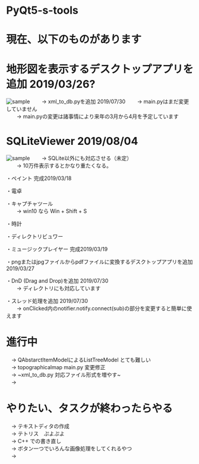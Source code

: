 # PyQt5-s-tools

# 現在、以下のものがあります

# 地形図を表示するデスクトップアプリを追加 2019/03/26? 
<img src="https://github.com/pto8913/PyQt5-s-tools/blob/master/Image/terrain_viewer.png" title="sample">
　　-> xml_to_db.pyを追加 2019/07/30 
　　-> main.pyはまだ変更していません <br>
　　-> main.pyの変更は諸事情により来年の3月から4月を予定しています <br>
 
# SQLiteViewer 2019/08/04 
<img src="https://github.com/pto8913/PyQt5-s-tools/blob/master/Image/DBViewer.png" title="sample">
　　-> SQLite以外にも対応させる（未定）<br>
　　-> 10万件表示するとかなり重たくなる。 <br>
  
・ペイント 完成2019/03/18 <br>
  
・電卓　<br>

・キャプチャツール <br>
　　-> win10 なら Win + Shift + S <br>

・時計  <br>

・ディレクトリビュワー <br>

・ミュージックプレイヤー 完成2019/03/19 <br>

・pngまたはjpgファイルからpdfファイルに変換するデスクトップアプリを追加 2019/03/27 <br>

・DnD (Drag and Drop)を追加 2019/07/30 <br>
　　-> ディレクトリにも対応しています <br>
  
・スレッド処理を追加 2019/07/30 <br>
　　-> onClicked内のnotifier.notify.connect(sub)の部分を変更すると簡単に使えます <br>
    
# 進行中 
　-> QAbstarctItemModelによるListTreeModel とても難しい <br>
　-> topographicalmap main.py 変更修正 <br>
　-> ~xml_to_db.py 対応ファイル形式を増やす~ <br>
　->
  
# やりたい、タスクが終わったらやる
　-> テキストディタの作成 <br>
　-> テトリス　ぷよぷよ <br>
　-> C++ での書き直し <br>
　-> ボタン一つでいろんな画像処理をしてくれるやつ <br>
　-> 
